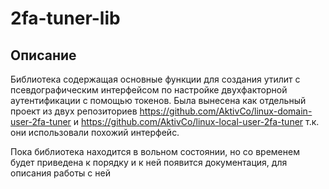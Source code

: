 # 2fa-tuner-lib
## Описание
Библиотека содержащая основные функции для создания утилит с псевдографическим интерфейсом по настройке двухфакторной аутентификации с помощью токенов. 
Была вынесена как отдельный проект из двух репозиториев https://github.com/AktivCo/linux-domain-user-2fa-tuner и https://github.com/AktivCo/linux-local-user-2fa-tuner т.к. они использовали похожий интерфейс. 

Пока библиотека находится в вольном состоянии, но со временем будет приведена к порядку и к ней появится документация, для описания работы с ней

